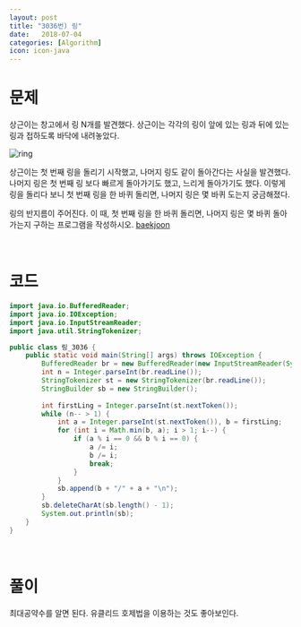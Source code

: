 ```yaml
---
layout: post
title: "3036번) 링"
date:   2018-07-04
categories: [Algorithm]
icon: icon-java
---
```


# 문제
상근이는 창고에서 링 N개를 발견했다. 상근이는 각각의 링이 앞에 있는 링과 뒤에 있는 링과 접하도록 바닥에 내려놓았다.

![ring](https://www.acmicpc.net/upload/images/ring.png)

상근이는 첫 번째 링을 돌리기 시작했고, 나머지 링도 같이 돌아간다는 사실을 발견했다. 나머지 링은 첫 번째 링 보다 빠르게 돌아가기도 했고, 느리게 돌아가기도 했다. 이렇게 링을 돌리다 보니 첫 번째 링을 한 바퀴 돌리면, 나머지 링은 몇 바퀴 도는지 궁금해졌다.

링의 반지름이 주어진다. 이 때, 첫 번째 링을 한 바퀴 돌리면, 나머지 링은 몇 바퀴 돌아가는지 구하는 프로그램을 작성하시오. [baekjoon](https://www.acmicpc.net/problem/3036)

<br>

# 코드
```java
import java.io.BufferedReader;
import java.io.IOException;
import java.io.InputStreamReader;
import java.util.StringTokenizer;

public class 링_3036 {
    public static void main(String[] args) throws IOException {
        BufferedReader br = new BufferedReader(new InputStreamReader(System.in));
        int n = Integer.parseInt(br.readLine());
        StringTokenizer st = new StringTokenizer(br.readLine());
        StringBuilder sb = new StringBuilder();
        
        int firstLing = Integer.parseInt(st.nextToken());
        while (n-- > 1) {
            int a = Integer.parseInt(st.nextToken()), b = firstLing;
            for (int i = Math.min(b, a); i > 1; i--) {
                if (a % i == 0 && b % i == 0) {
                    a /= i;
                    b /= i;
                    break;
                }
            }
            sb.append(b + "/" + a + "\n");
        }
        sb.deleteCharAt(sb.length() - 1);
        System.out.println(sb);
    }
}
```

<br>

# 풀이
최대공약수를 알면 된다. 유클리드 호제법을 이용하는 것도 좋아보인다.
